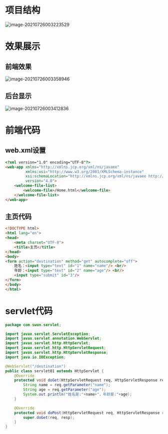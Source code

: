 # 项目结构

![image-20210726003223529](C:\Users\lan\AppData\Roaming\Typora\typora-user-images\image-20210726003223529.png)

# 效果展示

## 前端效果

![image-20210726003358946](C:\Users\lan\AppData\Roaming\Typora\typora-user-images\image-20210726003358946.png)

## 后台显示



![image-20210726003412836](C:\Users\lan\AppData\Roaming\Typora\typora-user-images\image-20210726003412836.png)

# 前端代码

## web.xml设置

```html
<?xml version="1.0" encoding="UTF-8"?>
<web-app xmlns="http://xmlns.jcp.org/xml/ns/javaee"
         xmlns:xsi="http://www.w3.org/2001/XMLSchema-instance"
         xsi:schemaLocation="http://xmlns.jcp.org/xml/ns/javaee http://xmlns.jcp.org/xml/ns/javaee/web-app_4_0.xsd"
         version="4.0">
    <welcome-file-list>
        <welcome-file>/Home.html</welcome-file>
    </welcome-file-list>
</web-app>
```



## 主页代码

```html
<!DOCTYPE html>
<html lang="en">
<head>
    <meta charset="UTF-8">
    <title>主页</title>
</head>
<body>
<form action="destination" method="get" autocomplete="off">
	姓名：<input type="text" id="1" name="name"/> <br/>
	年龄：<input type="text" id="2" name="age"/> <br/>
	<input type="submit" id="3"/>
</form>
</body>
</html>
```

# servlet代码

```java
package com.swun.servlet;

import javax.servlet.ServletException;
import javax.servlet.annotation.WebServlet;
import javax.servlet.http.HttpServlet;
import javax.servlet.http.HttpServletRequest;
import javax.servlet.http.HttpServletResponse;
import java.io.IOException;

@WebServlet("/destination")
public class servlet01 extends HttpServlet {
    @Override
    protected void doGet(HttpServletRequest req, HttpServletResponse resp) throws ServletException, IOException {
        String name = req.getParameter("name");
        String age = req.getParameter("age");
        System.out.println("姓名是:"+name+"，年龄是:"+age);
    }

    @Override
    protected void doPost(HttpServletRequest req, HttpServletResponse resp) throws ServletException, IOException {
        super.doGet(req, resp);
    }
}

```

